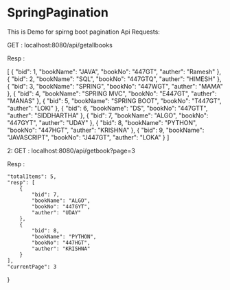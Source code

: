 # SpringPagination
This is Demo for spirng boot pagination
Api Requests:

GET : localhost:8080/api/getallbooks

Resp :

[
    {
        "bid": 1,
        "bookName": "JAVA",
        "bookNo": "447GT",
        "auther": "Ramesh"
    },
    {
        "bid": 2,
        "bookName": "SQL",
        "bookNo": "447GTQ",
        "auther": "HIMESH"
    },
    {
        "bid": 3,
        "bookName": "SPRING",
        "bookNo": "447WGT",
        "auther": "MAMA"
    },
    {
        "bid": 4,
        "bookName": "SPRING MVC",
        "bookNo": "E447GT",
        "auther": "MANAS"
    },
    {
        "bid": 5,
        "bookName": "SPRING BOOT",
        "bookNo": "T447GT",
        "auther": "LOKI"
    },
    {
        "bid": 6,
        "bookName": "DS",
        "bookNo": "447GTT",
        "auther": "SIDDHARTHA"
    },
    {
        "bid": 7,
        "bookName": "ALGO",
        "bookNo": "447GYT",
        "auther": "UDAY"
    },
    {
        "bid": 8,
        "bookName": "PYTHON",
        "bookNo": "447HGT",
        "auther": "KRISHNA"
    },
    {
        "bid": 9,
        "bookName": "JAVASCRIPT",
        "bookNo": "J447GT",
        "auther": "LOKA"
    }
]


2: GET : localhost:8080/api/getbook?page=3

Resp :


    "totalItems": 5,
    "resp": [
        {
            "bid": 7,
            "bookName": "ALGO",
            "bookNo": "447GYT",
            "auther": "UDAY"
        },
        {
            "bid": 8,
            "bookName": "PYTHON",
            "bookNo": "447HGT",
            "auther": "KRISHNA"
        }
    ],
    "currentPage": 3
}
